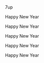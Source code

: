  7up 

 Happy New Year

 Happy New Year

 Happy New Year

 Happy New Year

 Happy New Year 



                
